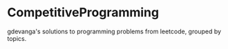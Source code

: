 # CompetitiveProgramming
gdevanga's solutions to programming problems from leetcode, grouped by topics.
